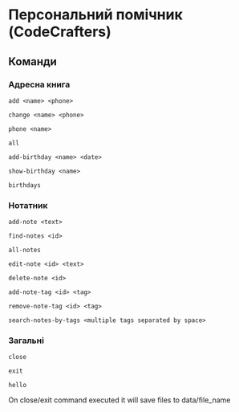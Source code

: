 # Персональний помічник (CodeCrafters)

## Команди

### Адресна книга

`add <name> <phone>`

`change <name> <phone>`

`phone <name>`

`all`

`add-birthday <name> <date>`

`show-birthday <name>`

`birthdays`

### Нотатник

`add-note <text>`

`find-notes <id>`

`all-notes`

`edit-note <id> <text>`

`delete-note <id>`

`add-note-tag <id> <tag>`

`remove-note-tag <id> <tag>`

`search-notes-by-tags <multiple tags separated by space>`

### Загальні

`close`

`exit`

`hello`

On close/exit command executed it will save files to data/file_name
